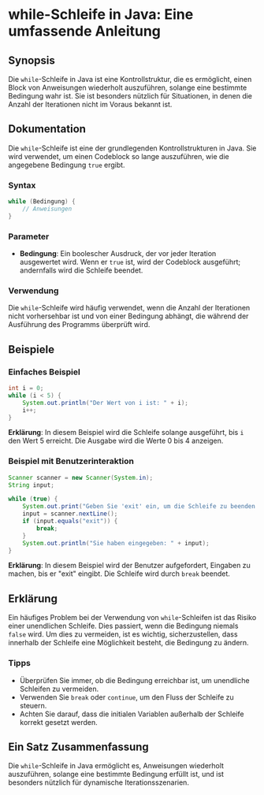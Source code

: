 <!--
Meta Description: # while-Schleife in Java: Eine umfassende Anleitung ## Synopsis Die `while`-Schleife in Java ist eine Kontrollstruktur, die es ermöglicht, einen Block...
Meta Keywords: die, schleife, ist, der, wird
-->

# while-Schleife in Java: Eine umfassende Anleitung

## Synopsis
Die `while`-Schleife in Java ist eine Kontrollstruktur, die es ermöglicht, einen Block von Anweisungen wiederholt auszuführen, solange eine bestimmte Bedingung wahr ist. Sie ist besonders nützlich für Situationen, in denen die Anzahl der Iterationen nicht im Voraus bekannt ist.

## Dokumentation
Die `while`-Schleife ist eine der grundlegenden Kontrollstrukturen in Java. Sie wird verwendet, um einen Codeblock so lange auszuführen, wie die angegebene Bedingung `true` ergibt.

### Syntax
```java
while (Bedingung) {
    // Anweisungen
}
```

### Parameter
- **Bedingung**: Ein boolescher Ausdruck, der vor jeder Iteration ausgewertet wird. Wenn er `true` ist, wird der Codeblock ausgeführt; andernfalls wird die Schleife beendet.

### Verwendung
Die `while`-Schleife wird häufig verwendet, wenn die Anzahl der Iterationen nicht vorhersehbar ist und von einer Bedingung abhängt, die während der Ausführung des Programms überprüft wird.

## Beispiele

### Einfaches Beispiel
```java
int i = 0;
while (i < 5) {
    System.out.println("Der Wert von i ist: " + i);
    i++;
}
```
**Erklärung**: In diesem Beispiel wird die Schleife solange ausgeführt, bis `i` den Wert 5 erreicht. Die Ausgabe wird die Werte 0 bis 4 anzeigen.

### Beispiel mit Benutzerinteraktion
```java
Scanner scanner = new Scanner(System.in);
String input;

while (true) {
    System.out.print("Geben Sie 'exit' ein, um die Schleife zu beenden: ");
    input = scanner.nextLine();
    if (input.equals("exit")) {
        break;
    }
    System.out.println("Sie haben eingegeben: " + input);
}
```
**Erklärung**: In diesem Beispiel wird der Benutzer aufgefordert, Eingaben zu machen, bis er "exit" eingibt. Die Schleife wird durch `break` beendet.

## Erklärung
Ein häufiges Problem bei der Verwendung von `while`-Schleifen ist das Risiko einer unendlichen Schleife. Dies passiert, wenn die Bedingung niemals `false` wird. Um dies zu vermeiden, ist es wichtig, sicherzustellen, dass innerhalb der Schleife eine Möglichkeit besteht, die Bedingung zu ändern.

### Tipps
- Überprüfen Sie immer, ob die Bedingung erreichbar ist, um unendliche Schleifen zu vermeiden.
- Verwenden Sie `break` oder `continue`, um den Fluss der Schleife zu steuern.
- Achten Sie darauf, dass die initialen Variablen außerhalb der Schleife korrekt gesetzt werden.

## Ein Satz Zusammenfassung
Die `while`-Schleife in Java ermöglicht es, Anweisungen wiederholt auszuführen, solange eine bestimmte Bedingung erfüllt ist, und ist besonders nützlich für dynamische Iterationsszenarien.